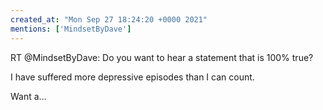```yaml
---
created_at: "Mon Sep 27 18:24:20 +0000 2021"
mentions: ['MindsetByDave']
---
```


RT @MindsetByDave: Do you want to hear a statement that is 100% true? 

I have suffered more depressive episodes than I can count. 

Want a…